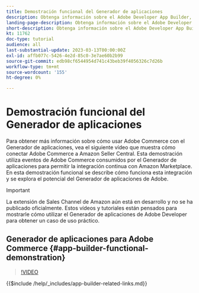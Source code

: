```yaml
---
title: Demostración funcional del Generador de aplicaciones
description: Obtenga información sobre el Adobe Developer App Builder, utilizado en Adobe Commerce con una demostración técnica
landing-page-description: Obtenga información sobre el Adobe Developer App Builder, utilizado en Adobe Commerce con una demostración técnica
short-description: Obtenga información sobre el Adobe Developer App Builder, utilizado en Adobe Commerce con una demostración técnica
kt: 11762
doc-type: tutorial
audience: all
last-substantial-update: 2023-03-13T00:00:00Z
exl-id: affb077c-5426-4e2d-85c0-3e7ae60b2b99
source-git-commit: edb98cf6544954d741c43beb39f4056326c7d26b
workflow-type: tm+mt
source-wordcount: '155'
ht-degree: 0%

---
```


# Demostración funcional del Generador de aplicaciones

Para obtener más información sobre cómo usar Adobe Commerce con el Generador de aplicaciones, vea el siguiente vídeo que muestra cómo conectar Adobe Commerce a Amazon Seller Central. Esta demostración utiliza eventos de Adobe Commerce consumidos por el Generador de aplicaciones para permitir la integración continua con Amazon Marketplace. En esta demostración funcional se describe cómo funciona esta integración y se explora el potencial del Generador de aplicaciones de Adobe.

>[!IMPORTANT]
>
>La extensión de Sales Channel de Amazon aún está en desarrollo y no se ha publicado oficialmente.  Estos vídeos y tutoriales están pensados para mostrarle cómo utilizar el Generador de aplicaciones de Adobe Developer para obtener un caso de uso práctico.

## Generador de aplicaciones para Adobe Commerce {#app-builder-functional-demonstration}

>[!VIDEO](https://video.tv.adobe.com/v/3413502?quality=12&learn=on)

{{$include /help/_includes/app-builder-related-links.md}}
